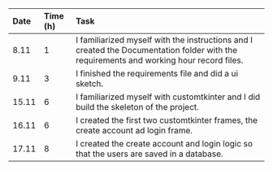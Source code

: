 |   Date   | Time (h) |   Task   |
|:---------|:---------|:---------|
| 8.11 | 1 | I familiarized myself with the instructions and I created the Documentation folder with the requirements and working hour record files. |
| 9.11 | 3 | I finished the requirements file and did a ui sketch. |
| 15.11 | 6 | I familiarized myself with customtkinter and I did build the skeleton of the project.|
| 16.11 | 6 | I created the first two customtkinter frames, the create account ad login frame.|
| 17.11 | 8 | I created the create account and login logic so that the users are saved in a database.|
